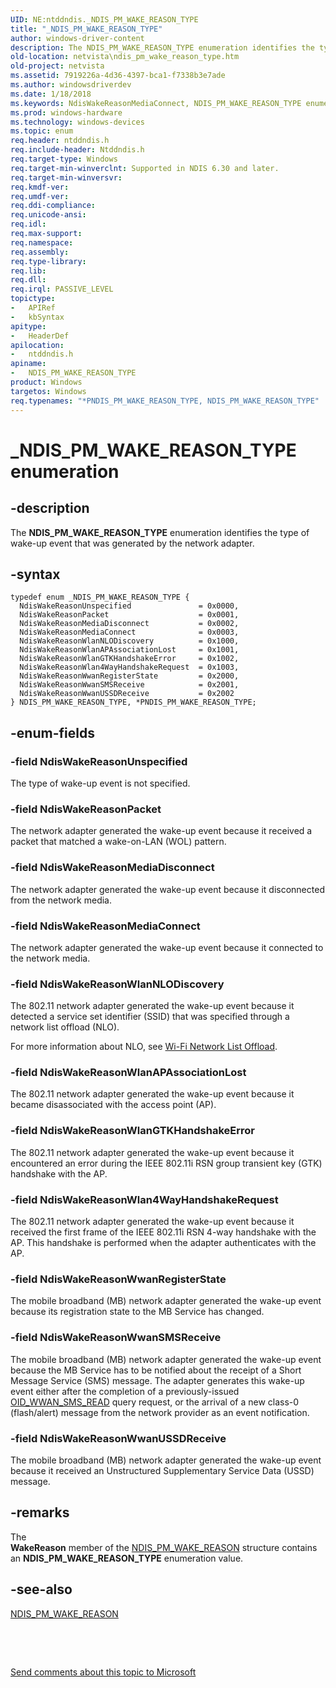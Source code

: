 ```yaml
---
UID: NE:ntddndis._NDIS_PM_WAKE_REASON_TYPE
title: "_NDIS_PM_WAKE_REASON_TYPE"
author: windows-driver-content
description: The NDIS_PM_WAKE_REASON_TYPE enumeration identifies the type of wake-up event that was generated by the network adapter.
old-location: netvista\ndis_pm_wake_reason_type.htm
old-project: netvista
ms.assetid: 7919226a-4d36-4397-bca1-f7338b3e7ade
ms.author: windowsdriverdev
ms.date: 1/18/2018
ms.keywords: NdisWakeReasonMediaConnect, NDIS_PM_WAKE_REASON_TYPE enumeration [Network Drivers Starting with Windows Vista], *PNDIS_PM_WAKE_REASON_TYPE, NdisWakeReasonMediaDisconnect, ntddndis/NdisWakeReasonUnspecified, ntddndis/NdisWakeReasonWwanSMSReceive, NdisWakeReasonWlanNLODiscovery, ntddndis/NdisWakeReasonWlan4WayHandshakeRequest, NdisWakeReasonWwanUSSDReceive, _NDIS_PM_WAKE_REASON_TYPE, NdisWakeReasonWlanAPAssociationLost, NdisWakeReasonPacket, ntddndis/NdisWakeReasonWlanNLODiscovery, NdisWakeReasonWlanGTKHandshakeError, ntddndis/NdisWakeReasonWwanUSSDReceive, netvista.ndis_pm_wake_reason_type, ntddndis/NdisWakeReasonMediaDisconnect, NdisWakeReasonWlan4WayHandshakeRequest, PNDIS_PM_WAKE_REASON_TYPE, ntddndis/PNDIS_PM_WAKE_REASON_TYPE, ntddndis/NDIS_PM_WAKE_REASON_TYPE, ntddndis/NdisWakeReasonWlanGTKHandshakeError, NdisWakeReasonWwanRegisterState, PNDIS_PM_WAKE_REASON_TYPE enumeration pointer [Network Drivers Starting with Windows Vista], NdisWakeReasonUnspecified, ntddndis/NdisWakeReasonWwanRegisterState, ntddndis/NdisWakeReasonMediaConnect, ntddndis/NdisWakeReasonPacket, NDIS_PM_WAKE_REASON_TYPE, NdisWakeReasonWwanSMSReceive, ntddndis/NdisWakeReasonWlanAPAssociationLost
ms.prod: windows-hardware
ms.technology: windows-devices
ms.topic: enum
req.header: ntddndis.h
req.include-header: Ntddndis.h
req.target-type: Windows
req.target-min-winverclnt: Supported in NDIS 6.30 and later.
req.target-min-winversvr: 
req.kmdf-ver: 
req.umdf-ver: 
req.ddi-compliance: 
req.unicode-ansi: 
req.idl: 
req.max-support: 
req.namespace: 
req.assembly: 
req.type-library: 
req.lib: 
req.dll: 
req.irql: PASSIVE_LEVEL
topictype:
-	APIRef
-	kbSyntax
apitype:
-	HeaderDef
apilocation:
-	ntddndis.h
apiname:
-	NDIS_PM_WAKE_REASON_TYPE
product: Windows
targetos: Windows
req.typenames: "*PNDIS_PM_WAKE_REASON_TYPE, NDIS_PM_WAKE_REASON_TYPE"
---
```


# _NDIS_PM_WAKE_REASON_TYPE enumeration


## -description



The <b>NDIS_PM_WAKE_REASON_TYPE</b> enumeration identifies the type of wake-up event that was generated by the network adapter.




## -syntax


````
typedef enum _NDIS_PM_WAKE_REASON_TYPE { 
  NdisWakeReasonUnspecified               = 0x0000,
  NdisWakeReasonPacket                    = 0x0001,
  NdisWakeReasonMediaDisconnect           = 0x0002,
  NdisWakeReasonMediaConnect              = 0x0003,
  NdisWakeReasonWlanNLODiscovery          = 0x1000,
  NdisWakeReasonWlanAPAssociationLost     = 0x1001,
  NdisWakeReasonWlanGTKHandshakeError     = 0x1002,
  NdisWakeReasonWlan4WayHandshakeRequest  = 0x1003,
  NdisWakeReasonWwanRegisterState         = 0x2000,
  NdisWakeReasonWwanSMSReceive            = 0x2001,
  NdisWakeReasonWwanUSSDReceive           = 0x2002
} NDIS_PM_WAKE_REASON_TYPE, *PNDIS_PM_WAKE_REASON_TYPE;
````


## -enum-fields




### -field NdisWakeReasonUnspecified

The type of wake-up event is not specified.


### -field NdisWakeReasonPacket

The network adapter generated the wake-up event because it received a packet that matched a wake-on-LAN (WOL) pattern.


### -field NdisWakeReasonMediaDisconnect

The network adapter generated the wake-up event because it disconnected from the network media.


### -field NdisWakeReasonMediaConnect

The network adapter generated the wake-up event because it connected to the network media.


### -field NdisWakeReasonWlanNLODiscovery

The 802.11 network adapter generated the wake-up event because it detected a service set identifier (SSID) that was specified through a network list offload (NLO). 

For more information about NLO, see <a href="https://msdn.microsoft.com/528838AA-4002-4923-A71B-37ADEE9B8D07">Wi-Fi Network List Offload</a>.


### -field NdisWakeReasonWlanAPAssociationLost

The 802.11 network adapter generated the wake-up event because it became disassociated with the access point (AP).


### -field NdisWakeReasonWlanGTKHandshakeError

The 802.11 network adapter generated the wake-up event because it encountered an error during the IEEE 802.11i RSN group transient key (GTK) handshake with the AP.


### -field NdisWakeReasonWlan4WayHandshakeRequest

The 802.11 network adapter generated the wake-up event because it received the first frame of the IEEE 802.11i RSN 4-way handshake with the AP. This handshake is performed when the adapter authenticates with the AP.


### -field NdisWakeReasonWwanRegisterState

The mobile broadband (MB) network adapter generated the wake-up event because its registration state to the MB Service has changed.


### -field NdisWakeReasonWwanSMSReceive

The mobile broadband (MB) network adapter generated the wake-up event because the MB Service has to be notified about the receipt of a Short Message Service (SMS) message. The adapter generates this wake-up event either after the completion of a previously-issued <a href="https://msdn.microsoft.com/library/windows/hardware/ff569839">OID_WWAN_SMS_READ</a> query request, or the arrival of a new class-0 (flash/alert) message from the network provider as an event notification.


### -field NdisWakeReasonWwanUSSDReceive

The mobile broadband (MB) network adapter generated the wake-up event because it received an Unstructured Supplementary Service Data (USSD) message.


## -remarks


The  
    <b>WakeReason</b> member of the 
    <a href="..\ntddndis\ns-ntddndis-_ndis_pm_wake_reason.md">NDIS_PM_WAKE_REASON</a> structure contains an <b>NDIS_PM_WAKE_REASON_TYPE</b> enumeration value.



## -see-also

<a href="..\ntddndis\ns-ntddndis-_ndis_pm_wake_reason.md">NDIS_PM_WAKE_REASON</a>

 

 

<a href="mailto:wsddocfb@microsoft.com?subject=Documentation%20feedback [netvista\netvista]:%20NDIS_PM_WAKE_REASON_TYPE enumeration%20 RELEASE:%20(1/18/2018)&amp;body=%0A%0APRIVACY STATEMENT%0A%0AWe use your feedback to improve the documentation. We don't use your email address for any other purpose, and we'll remove your email address from our system after the issue that you're reporting is fixed. While we're working to fix this issue, we might send you an email message to ask for more info. Later, we might also send you an email message to let you know that we've addressed your feedback.%0A%0AFor more info about Microsoft's privacy policy, see http://privacy.microsoft.com/en-us/default.aspx." title="Send comments about this topic to Microsoft">Send comments about this topic to Microsoft</a>

